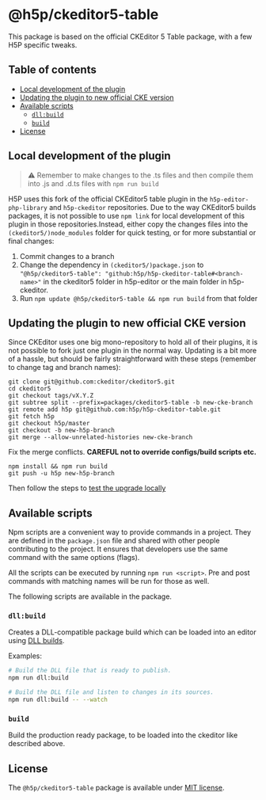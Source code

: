 @h5p/ckeditor5-table
====================

This package is based on the official CKEditor 5 Table package, with a few H5P specific tweaks.

## Table of contents

* [Local development of the plugin](#local-development-of-the-plugin)
* [Updating the plugin to new official CKE version](#updating-the-plugin-to-new-official-cke-version)
* [Available scripts](#available-scripts)
  * [`dll:build`](#dllbuild)
  * [`build`](#build)
* [License](#license)

## Local development of the plugin

> ⚠️ Remember to make changes to the .ts files and then compile them into .js and .d.ts files with `npm run build`

H5P uses this fork of the official CKEditor5 table plugin in the `h5p-editor-php-library` and `h5p-ckeditor` repositories. Due to the way CKEditor5 builds packages, it is not possible to use `npm link` for local development of this plugin in those repositories.Instead, either copy the changes files into the `(ckeditor5/)node_modules` folder for quick testing, or for more substantial or final changes:

1. Commit changes to a branch
2. Change the dependency in `(ckeditor5/)package.json` to `"@h5p/ckeditor5-table": "github:h5p/h5p-ckeditor-table#<branch-name>"` in the ckeditor5 folder in h5p-editor or the main folder in h5p-ckeditor.
3. Run `npm update @h5p/ckeditor5-table && npm run build` from that folder

## Updating the plugin to new official CKE version

Since CKEditor uses one big mono-repository to hold all of their plugins, it is not possible to fork just one plugin in the normal way. Updating is a bit more of a hassle, but should be fairly straightforward with these steps (remember to change tag and branch names):

```
git clone git@github.com:ckeditor/ckeditor5.git
cd ckeditor5
git checkout tags/vX.Y.Z
git subtree split --prefix=packages/ckeditor5-table -b new-cke-branch
git remote add h5p git@github.com:h5p/h5p-ckeditor-table.git
git fetch h5p
git checkout h5p/master
git checkout -b new-h5p-branch
git merge --allow-unrelated-histories new-cke-branch
```
Fix the merge conflicts. **CAREFUL not to override configs/build scripts etc.**

```
npm install && npm run build
git push -u h5p new-h5p-branch
```
Then follow the steps to [test the upgrade locally](#local-development-of-the-plugin)

## Available scripts

Npm scripts are a convenient way to provide commands in a project. They are defined in the `package.json` file and shared with other people contributing to the project. It ensures that developers use the same command with the same options (flags).

All the scripts can be executed by running `npm run <script>`. Pre and post commands with matching names will be run for those as well.

The following scripts are available in the package.

### `dll:build`

Creates a DLL-compatible package build which can be loaded into an editor using [DLL builds](https://ckeditor.com/docs/ckeditor5/latest/builds/guides/development/dll-builds.html).

Examples:

```bash
# Build the DLL file that is ready to publish.
npm run dll:build

# Build the DLL file and listen to changes in its sources.
npm run dll:build -- --watch
```

### `build`

Build the production ready package, to be loaded into the ckeditor like described above.

## License

The `@h5p/ckeditor5-table` package is available under [MIT license](https://opensource.org/licenses/MIT).
